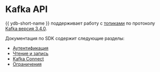 # Kafka API

{{ ydb-short-name }} поддерживает работу с [топиками](../../concepts/topic.md) по протоколу [Kafka версия 3.4.0](https://kafka.apache.org/34/documentation.html).

Документация по SDK содержит следующие разделы:

- [Аутентификация](auth.md)
- [Чтение и запись](examples.md)
- [Kafka Connect](./connect/index.md)
- [Ограничения](constraints.md)